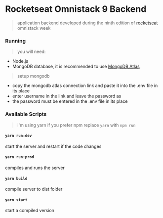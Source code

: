 # Rocketseat Omnistack 9 **Backend**
> application backend developed during the ninth edition of [rocketseat](//rocketseat.com.br) omnistack week

### Running

> you will need: 
- Node.js
- MongoDB database, it is recommended to use [MongoDB Atlas](https://www.mongodb.com/cloud/atlas)

> setup mongodb
- copy the mongodb atlas connection link and paste it into the .env file in its place
- enter username in the link and leave the password as <password>
- the password must be entered in the .env file in its place
    
### Available Scripts
> i'm using yarn if you prefer npm replace `yarn` with `npm run`

#### `yarn run:dev`

start the server and restart if the code changes

#### `yarn run:prod`

compiles and runs the server

#### `yarn build`

compile server to dist folder

#### `yarn start`

start a compiled version
